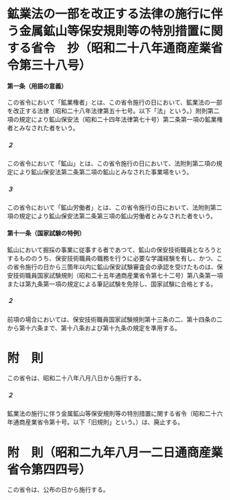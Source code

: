 # 鉱業法の一部を改正する法律の施行に伴う金属鉱山等保安規則等の特別措置に関する省令　抄（昭和二十八年通商産業省令第三十八号）
#### 第一条（用語の意義）
この省令において「鉱業権者」とは、この省令施行の日において、鉱業法の一部を改正する法律（昭和二十八年法律第五十七号。以下「法」という。）附則第二項の規定により鉱山保安法（昭和二十四年法律第七十号）第二条第一項の鉱業権者とみなされた者をいう。
##### ２
この省令において「鉱山」とは、この省令施行の日において、法附則第二項の規定により鉱山保安法第二条第二項の鉱山とみなされた事業場をいう。
##### ３
この省令において「鉱山労働者」とは、この省令施行の日において、法附則第二項の規定により鉱山保安法第二条第三項の鉱山労働者とみなされた者をいう。
#### 第十一条（国家試験の特例）
鉱山において掘採の事業に従事する者であつて、鉱山の保安技術職員となろうとするもののうち、保安技術職員の職務を行うに必要な学識経験を有し、かつ、この省令施行の日から三箇年以内に鉱山保安試験審査会の承認を受けたものは、保安技術職員国家試験規則（昭和二十五年通商産業省令第七十二号）第八条第一項または第九条第一項の規定による筆記試験を免除し、国家試験に合格とする。
##### ２
前項の場合においては、保安技術職員国家試験規則第十三条の二、第十四条の二から第十六条まで、第十八条および第十九条の規定を準用する。
# 附　則
この省令は、昭和二十八年八月八日から施行する。
##### ２
鉱業法の施行に伴う金属鉱山等保安規則等の特別措置に関する省令（昭和二十六年通商産業省令第十号。以下「旧規則」という。）は、廃止する。
# 附　則（昭和二九年八月一二日通商産業省令第四四号）
この省令は、公布の日から施行する。
